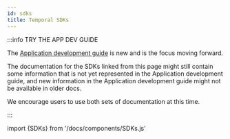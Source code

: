 ```yaml
---
id: sdks
title: Temporal SDKs
---
```


:::info TRY THE APP DEV GUIDE

The [Application development guide](/dev-guide) is new and is the focus moving forward.

The documentation for the SDKs linked from this page might still contain some information that is not yet represented in the Application development guide, and new information in the Application development guide might not be available in older docs.

We encourage users to use both sets of documentation at this time.

:::

import {SDKs} from '/docs/components/SDKs.js'

<SDKs/>
